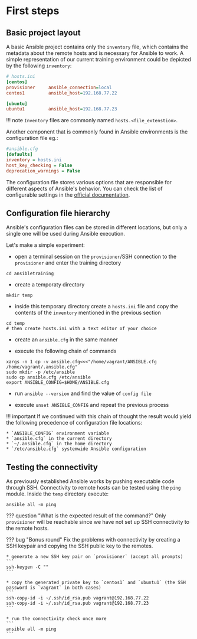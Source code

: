 # First steps

## Basic project layout

A basic Ansible project contains only the `inventory` file, which contains the metadata about the remote hosts and is necessary for Ansible to work. A simple representation of our current training environment could be depicted by the following `inventory`:

```ini
# hosts.ini
[centos]
provisioner     ansible_connection=local
centos1         ansible_host=192.168.77.22

[ubuntu]
ubuntu1         ansible_host=192.168.77.23
```

!!! note
    `Inventory` files are commonly named `hosts.<file_extenstion>`.

Another component that is commonly found in Ansible environments is the configuration file eg.:

```ini
#ansible.cfg
[defaults]
inventory = hosts.ini
host_key_checking = False
deprecation_warnings = False
```

The configuration file stores various options that are responsible for different aspects of Ansible's behavior. You can check the list of configurable settings in the [official documentation](https://docs.ansible.com/ansible/latest/reference_appendices/config.html#ansible-configuration-settings-locations).

## Configuration file hierarchy

Ansible's configuration files can be stored in different locations, but only a single one will be used during Ansible execution.

Let's make a simple experiment:

* open a terminal session on the `provisioner`/SSH connection to the `provisioner` and enter the training directory
```
cd ansibletraining
```

* create a temporaty directory
```
mkdir temp
```

* inside this temporary directory create a `hosts.ini` file and copy the contents of the `inventory` mentioned in the previous section
```
cd temp
# then create hosts.ini with a text editor of your choice
```

* create an `ansible.cfg` in the same manner

* execute the following chain of commands
```
xargs -n 1 cp -v ansible.cfg<<<"/home/vagrant/ANSIBLE.cfg /home/vagrant/.ansible.cfg"
sudo mkdir -p /etc/ansible
sudo cp ansible.cfg /etc/ansible
export ANSIBLE_CONFIG=$HOME/ANSIBLE.cfg
```

* run `ansible --version` and find the value of `config file`

* execute `unset ANSIBLE_CONFIG` and repeat the previous process

!!! important
    If we continued with this chain of thought the result would yield the following precedence of configuration file locations:

    * `ANSIBLE_CONFIG` environment variable
    * `ansible.cfg` in the current directory
    * `~/.ansible.cfg` in the home directory
    * `/etc/ansible.cfg` systemwide Ansible configuration

## Testing the connectivity

As previously established Ansible works by pushing executable code through SSH. Connectivity to remote hosts can be tested using the `ping` module. Inside the `temp` directory execute:

```
ansible all -m ping
```

??? question "What is the expected result of the command?"
    Only `provisioner` will be reachable since we have not set up SSH connectivity to the remote hosts.

??? bug "Bonus round"
    Fix the problems with connectivity by creating a SSH keypair and copying the SSH public key to the remotes.

    * generate a new SSH key pair on `provisioner` (accept all prompts)
    ```
    ssh-keygen -C ""
    ```

    * copy the generated private key to `centos1` and `ubuntu1` (the SSH password is `vagrant` in both cases)
    ```
    ssh-copy-id -i ~/.ssh/id_rsa.pub vagrant@192.168.77.22
    ssh-copy-id -i ~/.ssh/id_rsa.pub vagrant@192.168.77.23
    ```

    * run the connectivity check once more
    ```
    ansible all -m ping
    ```
